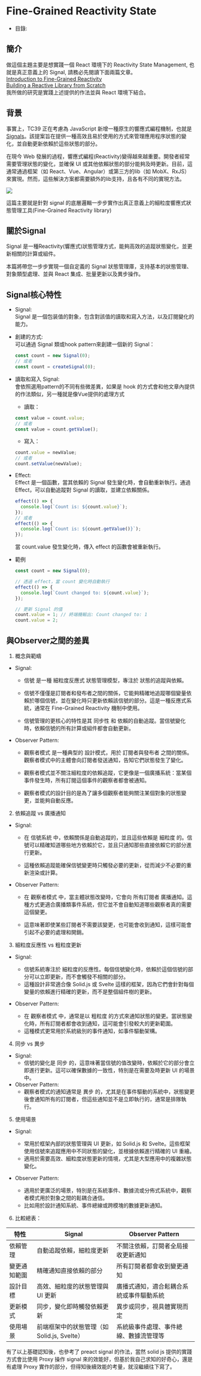 # Fine-Grained Reactivity State

- 目錄:  

## 簡介  
做這個主題主要是想實踐一個 React 環境下的 Reactivity State Management, 也就是真正意義上的 Signal, 請務必先閱讀下面兩篇文章。  
[Introduction to Fine-Grained Reactivity](https://dev.to/ryansolid/a-hands-on-introduction-to-fine-grained-reactivity-3ndf)  
[Building a Reactive Library from Scratch](https://dev.to/ryansolid/building-a-reactive-library-from-scratch-1i0p)  
我所做的研究是實踐上述提供的作法並與 React 環境下結合。  

## 背景  
事實上，TC39 正在考慮為 JavaScript 新增一種原生的響應式編程機制，也就是 [Signals](https://github.com/tc39/proposal-signals)。該提案旨在提供一種高效且易於使用的方式來管理應用程序狀態的變化，並自動更新依賴於這些狀態的部分。  

在現今 Web 發展的過程，響應式編程(Reactivity)變得越來越重要。開發者經常需要管理狀態的變化，並確保 UI 或其他依賴狀態的部分能夠及時更新。目前，這通常通過框架（如 React、Vue、Angular）或第三方的lib（如 MobX、RxJS）來實現。然而，這些解決方案都需要額外的lib支持，且各有不同的實現方法。

[![](https://i.ytimg.com/vi_webp/N1Ho-4fhYxY/maxresdefault.webp&quot)](https://www.youtube.com/embed/N1Ho-4fhYxY?si=OL4kG93_2WjdKH_X)

這篇主要就是針對 signal 的底層邏輯一步步實作出真正意義上的細粒度響應式狀態管理工具(Fine-Grained Reactivity library)

## 關於Signal
Signal 是一種Reactivity(響應式)狀態管理方式，能夠高效的追蹤狀態變化，並更新相關的計算或組件。  

本篇將帶您一步步實現一個自定義的 Signal 狀態管理庫，支持基本的狀態管理、對象類型處理、並與 React 集成、批量更新以及異步操作。

## Signal核心特性
- Signal:  
  Signal 是一個包装值的對象，包含對該值的讀取和寫入方法，以及訂閱變化的能力。  
- 創建的方式:  
  可以通過 Signal 類或hook pattern來創建一個新的 Signal：
  ```ts
  const count = new Signal(0);
  // 或者
  const count = createSignal(0);
  ```  

- 讀取和寫入 Signal:  
  會依照選用pattern的不同有些微差異，如果是 hook 的方式會和他文章內提供的作法類似，另一種就是像Vue提供的處理方式  
  - 讀取：
  ```ts
  const value = count.value;
  // 或者
  const value = count.getValue();
  ```  
  - 寫入：  
  ```ts
  count.value = newValue;
  // 或者
  count.setValue(newValue);
  ```  

- Effect:  
  Effect 是一個函數，當其依賴的 Signal 發生變化時，會自動重新執行。通過 Effect，可以自動追蹤對 Signal 的讀取，並建立依賴關係。  
  ```ts
  effect(() => {
    console.log(`Count is: ${count.value}`);
  });
  // 或者
  effect(() => {
    console.log(`Count is: ${count.getValue()}`);
  });
  ```  
  當 count.value 發生變化時，傳入 effect 的函數會被重新執行。  
- 範例  
  ```ts
  const count = new Signal(0);

  // 透過 effect，當 count 變化時自動執行
  effect(() => {
    console.log(`Count changed to: ${count.value}`);
  });

  // 更新 Signal 的值
  count.value = 1; // 終端機輸出: Count changed to: 1
  count.value = 2; 
  ```  



## 與Observer之間的差異  

1. 概念與範疇  

  - Signal:  
    - 信號 是一種 細粒度反應式 狀態管理模型，專注於 狀態的追蹤與依賴。  

    -	信號不僅僅是訂閱者和發布者之間的關係，它能夠精確地追蹤哪個變量依賴於哪個信號，並在變化時只更新依賴該信號的部分。這是一種反應式系統，通常在 Fine-Grained Reactivity 機制中使用。  

    -	信號管理的更核心的特性是其 同步性 和 依賴的自動追蹤。當信號變化時，依賴信號的所有計算或組件都會自動更新。  

  -	Observer Pattern:  
    -	觀察者模式 是一種典型的 設計模式，用於 訂閱者與發布者 之間的關係。觀察者模式中的主體會向訂閱者發送通知，告知它們狀態發生了變化。  

    -	觀察者模式並不關注細粒度的依賴追蹤，它更像是一個廣播系統：當某個事件發生時，所有訂閱這個事件的觀察者都會被通知。  

    -	觀察者模式的設計目的是為了讓多個觀察者能夠關注某個對象的狀態變更，並能夠自動反應。  


2. 依賴追蹤 vs 廣播通知  

  -	Signal:  
    -	在 信號系統 中，依賴關係是自動追蹤的，並且這些依賴是 細粒度 的。信號可以精確知道哪些地方依賴於它，並且只通知那些直接依賴它的部分進行更新。  

    -	這種依賴追蹤能確保信號變更時只觸發必要的更新，從而減少不必要的重新渲染或計算。  

  -	Observer Pattern:  
    -	在 觀察者模式 中，當主體狀態改變時，它會向 所有訂閱者 廣播通知。這種方式更適合廣播類事件系統，但它並不會自動知道哪些觀察者真的需要這個變更。  

    -	這意味著即使某些訂閱者不需要該變更，也可能會收到通知，這樣可能會引起不必要的處理和開銷。  


3. 細粒度反應性 vs 粗粒度更新  

  -	Signal:  
    -	信號系統專注於 細粒度的反應性。每個信號變化時，依賴於這個信號的部分可以立即更新，而不會觸發不相關的部分。  
    -	這種設計非常適合像 Solid.js 或 Svelte 這樣的框架，因為它們會針對每個變量的依賴進行精確的更新，而不是整個組件樹的更新。  

  -	Observer Pattern:  
    -	在 觀察者模式 中，通常是以 粗粒度 的方式來通知狀態的變更。當狀態變化時，所有訂閱者都會收到通知，這可能會引發較大的更新範圍。  
    -	這種模式更常用於系統級別的事件通知，如事件驅動架構。  


4. 同步 vs 異步  

  -	Signal:  
    -	信號的變化是 同步 的，這意味著當信號的值改變時，依賴於它的部分會立即進行更新。這可以確保數據的一致性，特別是在需要及時更新 UI 的場景中。  
  -	Observer Pattern:  
    -	觀察者模式的通知通常是 異步 的，尤其是在事件驅動的系統中，狀態變更後會通知所有的訂閱者，但這些通知並不是立即執行的，通常是排隊執行。  


5. 使用場景  

  -	Signal:  
    -	常用於框架內部的狀態管理與 UI 更新，如 Solid.js 和 Svelte。這些框架使用信號來追蹤應用中不同狀態的變化，並根據依賴進行精確的 UI 重繪。  
    -	適用於需要高效、細粒度狀態更新的情境，尤其是大型應用中的複雜狀態變化。  
    
  -	Observer Pattern:  
    -	適用於更廣泛的場景，特別是在系統事件、數據流或分佈式系統中，觀察者模式用於對象之間的鬆耦合通信。  
    -	比如用於設計通知系統、事件總線或跨模塊的數據更新通知。  


6. 比較總表：  

| 特性 | 	Signal	| Observer Pattern |
| --- | --- | --- |
| 依賴管理	| 自動追蹤依賴，細粒度更新	| 不關注依賴，訂閱者全局接收更新通知| 
| 變更通知範圍	| 精確通知直接依賴的部分	| 所有訂閱者都會收到變更通知| 
| 設計目標	| 高效、細粒度的狀態管理與 UI 更新	| 廣播式通知，適合鬆耦合系統或事件驅動系統| 
| 更新模式	| 同步，變化即時觸發依賴更新	| 異步或同步，視具體實現而定| 
| 使用場景	| 前端框架中的狀態管理（如 Solid.js, Svelte）	| 系統級事件處理、事件總線、數據流管理等|   

有了以上基礎認知後，也參考了 preact signal 的作法，當然 solid js 提供的實踐方式會比使用 Proxy 操作 signal 來的效能好，但基於我自己求知的好奇心，還是有處理 Proxy 實作的部分，但得知後續效能的考量，就沒繼續往下寫了。
